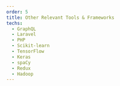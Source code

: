 ```yaml
---
order: 5
title: Other Relevant Tools & Frameworks
techs:
  - GraphQL
  - Laravel
  - PHP
  - Scikit-learn
  - TensorFlow
  - Keras
  - spaCy
  - Redux
  - Hadoop
---
```

